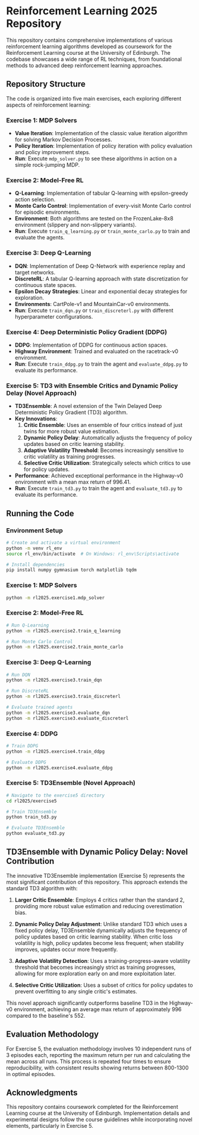 # Reinforcement Learning 2025 Repository

This repository contains comprehensive implementations of various reinforcement learning algorithms developed as coursework for the Reinforcement Learning course at the University of Edinburgh. The codebase showcases a wide range of RL techniques, from foundational methods to advanced deep reinforcement learning approaches.

## Repository Structure

The code is organized into five main exercises, each exploring different aspects of reinforcement learning:

### Exercise 1: MDP Solvers
- **Value Iteration**: Implementation of the classic value iteration algorithm for solving Markov Decision Processes.
- **Policy Iteration**: Implementation of policy iteration with policy evaluation and policy improvement steps.
- **Run**: Execute `mdp_solver.py` to see these algorithms in action on a simple rock-jumping MDP.

### Exercise 2: Model-Free RL
- **Q-Learning**: Implementation of tabular Q-learning with epsilon-greedy action selection.
- **Monte Carlo Control**: Implementation of every-visit Monte Carlo control for episodic environments.
- **Environment**: Both algorithms are tested on the FrozenLake-8x8 environment (slippery and non-slippery variants).
- **Run**: Execute `train_q_learning.py` or `train_monte_carlo.py` to train and evaluate the agents.

### Exercise 3: Deep Q-Learning
- **DQN**: Implementation of Deep Q-Network with experience replay and target networks.
- **DiscreteRL**: A tabular Q-learning approach with state discretization for continuous state spaces.
- **Epsilon Decay Strategies**: Linear and exponential decay strategies for exploration.
- **Environments**: CartPole-v1 and MountainCar-v0 environments.
- **Run**: Execute `train_dqn.py` or `train_discreterl.py` with different hyperparameter configurations.

### Exercise 4: Deep Deterministic Policy Gradient (DDPG)
- **DDPG**: Implementation of DDPG for continuous action spaces.
- **Highway Environment**: Trained and evaluated on the racetrack-v0 environment.
- **Run**: Execute `train_ddpg.py` to train the agent and `evaluate_ddpg.py` to evaluate its performance.

### Exercise 5: TD3 with Ensemble Critics and Dynamic Policy Delay (Novel Approach)
- **TD3Ensemble**: A novel extension of the Twin Delayed Deep Deterministic Policy Gradient (TD3) algorithm.
- **Key Innovations**:
  1. **Critic Ensemble**: Uses an ensemble of four critics instead of just twins for more robust value estimation.
  2. **Dynamic Policy Delay**: Automatically adjusts the frequency of policy updates based on critic learning stability.
  3. **Adaptive Volatility Threshold**: Becomes increasingly sensitive to critic volatility as training progresses.
  4. **Selective Critic Utilization**: Strategically selects which critics to use for policy updates.
- **Performance**: Achieved exceptional performance in the Highway-v0 environment with a mean max return of 996.41.
- **Run**: Execute `train_td3.py` to train the agent and `evaluate_td3.py` to evaluate its performance.

## Running the Code

### Environment Setup
```bash
# Create and activate a virtual environment
python -m venv rl_env
source rl_env/bin/activate  # On Windows: rl_env\Scripts\activate

# Install dependencies
pip install numpy gymnasium torch matplotlib tqdm
```

### Exercise 1: MDP Solvers
```bash
python -m rl2025.exercise1.mdp_solver
```

### Exercise 2: Model-Free RL
```bash
# Run Q-Learning
python -m rl2025.exercise2.train_q_learning

# Run Monte Carlo Control
python -m rl2025.exercise2.train_monte_carlo
```

### Exercise 3: Deep Q-Learning
```bash
# Run DQN
python -m rl2025.exercise3.train_dqn

# Run DiscreteRL
python -m rl2025.exercise3.train_discreterl

# Evaluate trained agents
python -m rl2025.exercise3.evaluate_dqn
python -m rl2025.exercise3.evaluate_discreterl
```

### Exercise 4: DDPG
```bash
# Train DDPG
python -m rl2025.exercise4.train_ddpg

# Evaluate DDPG
python -m rl2025.exercise4.evaluate_ddpg
```

### Exercise 5: TD3Ensemble (Novel Approach)
```bash
# Navigate to the exercise5 directory
cd rl2025/exercise5

# Train TD3Ensemble
python train_td3.py

# Evaluate TD3Ensemble
python evaluate_td3.py
```

## TD3Ensemble with Dynamic Policy Delay: Novel Contribution

The innovative TD3Ensemble implementation (Exercise 5) represents the most significant contribution of this repository. This approach extends the standard TD3 algorithm with:

1. **Larger Critic Ensemble**: Employs 4 critics rather than the standard 2, providing more robust value estimation and reducing overestimation bias.

2. **Dynamic Policy Delay Adjustment**: Unlike standard TD3 which uses a fixed policy delay, TD3Ensemble dynamically adjusts the frequency of policy updates based on critic learning stability. When critic loss volatility is high, policy updates become less frequent; when stability improves, updates occur more frequently.

3. **Adaptive Volatility Detection**: Uses a training-progress-aware volatility threshold that becomes increasingly strict as training progresses, allowing for more exploration early on and more exploitation later.

4. **Selective Critic Utilization**: Uses a subset of critics for policy updates to prevent overfitting to any single critic's estimates.

This novel approach significantly outperforms baseline TD3 in the Highway-v0 environment, achieving an average max return of approximately 996 compared to the baseline's 552.

## Evaluation Methodology

For Exercise 5, the evaluation methodology involves 10 independent runs of 3 episodes each, reporting the maximum return per run and calculating the mean across all runs. This process is repeated four times to ensure reproducibility, with consistent results showing returns between 800-1300 in optimal episodes.

## Acknowledgments

This repository contains coursework completed for the Reinforcement Learning course at the University of Edinburgh. Implementation details and experimental designs follow the course guidelines while incorporating novel elements, particularly in Exercise 5.
